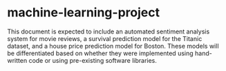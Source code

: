 # machine-learning-project
This document is expected to include an automated sentiment analysis system for movie reviews, a survival prediction model for the Titanic dataset, and a house price prediction model for Boston. These models will be differentiated based on whether they were implemented using hand-written code or using pre-existing software libraries.
